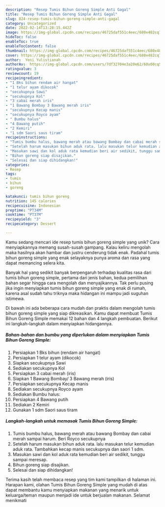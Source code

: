 ```yaml
---
description: "Resep Tumis Bihun Goreng Simple Anti Gagal"
title: "Resep Tumis Bihun Goreng Simple Anti Gagal"
slug: 824-resep-tumis-bihun-goreng-simple-anti-gagal
category: Uncategorized
date: 2022-02-14T13:28:15.442Z
image: https://img-global.cpcdn.com/recipes/46725daf551c4eec/680x482cq70/tumis-bihun-goreng-simple-foto-resep-utama.jpg
hideToc: false
enableToc: true
enableTocContent: false
thumbnail: https://img-global.cpcdn.com/recipes/46725daf551c4eec/680x482cq70/tumis-bihun-goreng-simple-foto-resep-utama.jpg
cover: https://img-global.cpcdn.com/recipes/46725daf551c4eec/680x482cq70/tumis-bihun-goreng-simple-foto-resep-utama.jpg
author:  Yeni Yulistianah
authorAv:  https://img-global.cpcdn.com/users/7df32704e3a20e62/60x60cq50/avatar.jpg
ratingvalue: 3
reviewcount: 19
recipeingredient:
- "1 Bks bihun rendam air hangat"
- "1 telur ayam dikocok"
- "secukupnya Sawi"
- "secukupnya Kol"
- "3 cabai merah iris"
- "1 Bawang Bombay 3 Bawang merah iris"
- "secukupnya Kecap manis"
- "secukupnya Royco ayam"
- " Bumbu halus"
- "4 Bawang putih"
- "2 Kemiri"
- "1 sdm Saori saus tiram"
recipeinstructions:
- "Tumis bumbu halus, bawang merah atau bawang Bombay dan cabai merah sampai harum. Beri Royco secukupnya"
- "Setelah harum masukan bihun aduk rata. lalu masukan telur kemudian aduk rata. Tambahkan kecap manis secukupnya dan saori 1 sdm."
- "Masukan sawi dan kol aduk rata kemudian beri air sedikit, tunggu sampai meresap."
- "Bihun goreng siap disajikan."
- "Selesai dan siap dihidangkan!"
categories:
- Resep
tags:
- tumis
- bihun
- goreng

katakunci: tumis bihun goreng 
nutrition: 145 calories
recipecuisine: Indonesian
preptime: "PT34M"
cooktime: "PT37M"
recipeyield: "3"
recipecategory: Dessert

---
```



Kamu sedang mencari ide resep tumis bihun goreng simple yang unik? Cara menyiapkannya memang susah-susah gampang. Kalau keliru mengolah maka hasilnya akan hambar dan justru cenderung tidak enak. Padahal tumis bihun goreng simple yang enak selayaknya punya aroma dan rasa yang dapat memancing selera kita.




Banyak hal yang sedikit banyak berpengaruh terhadap kualitas rasa dari tumis bihun goreng simple, pertama dari jenis bahan, kedua pemilihan bahan segar hingga cara mengolah dan menyajikannya. Tak perlu pusing jika ingin menyiapkan tumis bihun goreng simple yang enak di rumah, karena asal sudah tahu triknya maka hidangan ini mampu jadi suguhan istimewa.


Di bawah ini ada beberapa cara mudah dan praktis dalam mengolah tumis bihun goreng simple yang siap dikreasikan. Kamu dapat membuat Tumis Bihun Goreng Simple memakai 12 bahan dan 4 langkah pembuatan. Berikut ini langkah-langkah dalam menyiapkan hidangannya.

<!--inarticleads1-->

##### Bahan-bahan dan bumbu yang diperlukan dalam menyiapkan Tumis Bihun Goreng Simple:

1. Persiapkan 1 Bks bihun (rendam air hangat)
1. Persiapkan 1 telur ayam (dikocok)
1. Siapkan secukupnya Sawi
1. Sediakan secukupnya Kol
1. Persiapkan 3 cabai merah (iris)
1. Siapkan 1 Bawang Bombay/ 3 Bawang merah (iris)
1. Persiapkan secukupnya Kecap manis
1. Sediakan secukupnya Royco ayam
1. Sediakan  Bumbu halus:
1. Persiapkan 4 Bawang putih
1. Sediakan 2 Kemiri
1. Gunakan 1 sdm Saori saus tiram




<!--inarticleads2-->

##### Langkah-langkah untuk memasak Tumis Bihun Goreng Simple:

1. Tumis bumbu halus, bawang merah atau bawang Bombay dan cabai merah sampai harum. Beri Royco secukupnya
1. Setelah harum masukan bihun aduk rata. lalu masukan telur kemudian aduk rata. Tambahkan kecap manis secukupnya dan saori 1 sdm.
1. Masukan sawi dan kol aduk rata kemudian beri air sedikit, tunggu sampai meresap.
1. Bihun goreng siap disajikan.
1. Selesai dan siap dihidangkan!



Terima kasih telah membaca resep yang tim kami tampilkan di halaman ini. Harapan kami, olahan Tumis Bihun Goreng Simple yang mudah di atas dapat membantu kamu menyiapkan makanan yang menarik untuk keluarga/teman maupun menjadi ide untuk berjualan makanan. Selamat menikmati
